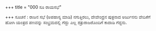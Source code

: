 +++
title = "000 ಸೂ ರಾಯಸಭೆ"

+++
ಸೂಚನೆ : ರಾಜನ ಸಭೆ (ಅಪಹಾಸ್ಯ ಮಾಡಿ) ನಗುತ್ತಿರಲು, ದೇವೇಂದ್ರನ ಪುತ್ರನಾದ ಅರ್ಜುನನು ವೇದಿಕೆಗೆ ಹೋಗಿ ಯಂತ್ರದ ಪಣವನ್ನು ಸಂಭ್ರಮದಲ್ಲಿ ಗೆದ್ದು ಎಲ್ಲ ಶತ್ರುರಾಜರೊಂದಿಗೆ ಕಾದಾಡಿ ಗೆದ್ದನು.
